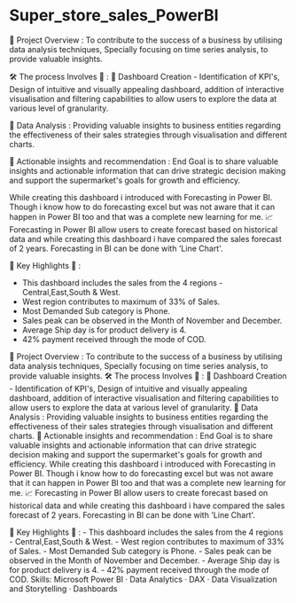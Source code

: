 # Super_store_sales_PowerBI


📝 Project Overview :
To contribute to the success of a business by utilising data analysis techniques, Specially focusing on time series analysis, to provide valuable insights.

🛠 The process Involves 🔧 :
🔹 Dashboard Creation - Identification of KPI's, Design of intuitive and visually appealing dashboard, addition of interactive visualisation and filtering capabilities to allow users to explore the data at various level of granularity.

🔺 Data Analysis : Providing valuable insights to business entities regarding the effectiveness of their sales strategies through visualisation and different charts.

🔸 Actionable insights and recommendation : End Goal is to share valuable insights and actionable information that can drive strategic decision making and support the supermarket's goals for growth and efficiency.

While creating this dashboard i introduced with Forecasting in Power BI. Though i know how to do forecasting excel but was not aware that it can happen in Power BI too and that was a complete new learning for me.
📈 Forecasting in Power BI allow users to create forecast based on historical data and while creating this dashboard i have compared the sales forecast of 2 years. Forecasting in BI can be done with 'Line Chart'.

🔑 Key Highlights 🔑 :
- This dashboard includes the sales from the 4 regions - Central,East,South & West.
- West region contributes to maximum of 33% of Sales.
- Most Demanded Sub category is Phone.
- Sales peak can be observed in the Month of November and December.
- Average Ship day is for product delivery is 4.
- 42% payment received through the mode of COD.

 
 📝 Project Overview : 
 To contribute to the success of a business by utilising data analysis techniques, Specially focusing on time series analysis, to provide valuable insights. 🛠 The process Involves 🔧 : 
 🔹 Dashboard Creation - Identification of KPI's, Design of intuitive and visually appealing dashboard, addition of interactive visualisation and filtering capabilities to allow users to explore the data at various level of granularity. 
 🔺 Data Analysis : Providing valuable insights to business entities regarding the effectiveness of their sales strategies through visualisation and different charts. 
 🔸 Actionable insights and recommendation : End Goal is to share valuable insights and actionable information that can drive strategic decision making and support the supermarket's goals for growth and efficiency. While creating this dashboard i introduced with Forecasting in Power BI. Though i know how to do forecasting excel but was not aware that it can happen in Power BI too and that was a complete new learning for me. 
 📈 Forecasting in Power BI allow users to create forecast based on historical data and while creating this dashboard i have compared the sales forecast of 2 years. Forecasting in BI can be done with 'Line Chart'.
 
 🔑 Key Highlights 🔑 : - This dashboard includes the sales from the 4 regions - Central,East,South & West. - West region contributes to maximum of 33% of Sales. - Most Demanded Sub category is Phone. - Sales peak can be observed in the Month of November and December. - Average Ship day is for product delivery is 4. - 42% payment received through the mode of COD.
Skills: Microsoft Power BI · Data Analytics · DAX · Data Visualization and Storytelling · Dashboards
